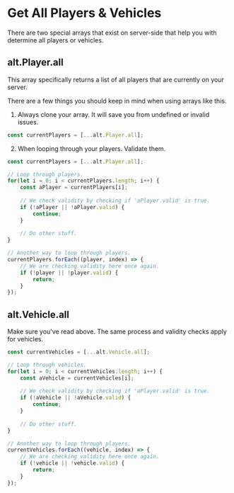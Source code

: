 # Get All Players & Vehicles

There are two special arrays that exist on server-side that help you with determine all players or vehicles.

## alt.Player.all

This array specifically returns a list of all players that are currently on your server.

There are a few things you should keep in mind when using arrays like this.

1. Always clone your array. It will save you from undefined or invalid issues.

```js
const currentPlayers = [...alt.Player.all];
```

2. When looping through your players. Validate them.

```js
const currentPlayers = [...alt.Player.all];

// Loop through players.
for(let i = 0; i < currentPlayers.length; i++) {
    const aPlayer = currentPlayers[i];
    
    // We check validity by checking if 'aPlayer.valid' is true.
    if (!aPlayer || !aPlayer.valid) {
        continue;
    }
    
    // Do other stuff.
}

// Another way to loop through players.
currentPlayers.forEach((player, index) => {
	// We are checking validity here once again.
    if (!player || !player.valid) {
        return;
    } 
});
```



## alt.Vehicle.all

Make sure you've read above. The same process and validity checks apply for vehicles.

```js
const currentVehicles = [...alt.Vehicle.all];

// Loop through vehicles.
for(let i = 0; i < currentVehicles.length; i++) {
    const aVehicle = currentVehicles[i];
    
    // We check validity by checking if 'aPlayer.valid' is true.
    if (!aVehicle || !aVehicle.valid) {
        continue;
    }
    
    // Do other stuff.
}

// Another way to loop through players.
currentVehicles.forEach((vehicle, index) => {
	// We are checking validity here once again.
    if (!vehicle || !vehicle.valid) {
        return;
    } 
});
```
